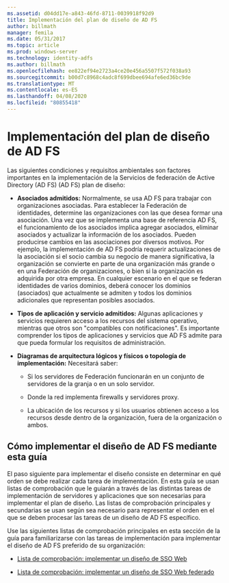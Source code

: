 ```yaml
---
ms.assetid: d04dd17e-a843-46fd-8711-0039918f92d9
title: Implementación del plan de diseño de AD FS
author: billmath
manager: femila
ms.date: 05/31/2017
ms.topic: article
ms.prod: windows-server
ms.technology: identity-adfs
ms.author: billmath
ms.openlocfilehash: ee822ef94e2723a4ce20e456a5507f572f038a93
ms.sourcegitcommit: b00d7c8968c4adc8f699dbee694afe6ed36bc9de
ms.translationtype: MT
ms.contentlocale: es-ES
ms.lasthandoff: 04/08/2020
ms.locfileid: "80855418"
---
```

# <a name="implementing-your-ad-fs-design-plan"></a>Implementación del plan de diseño de AD FS

Las siguientes condiciones y requisitos ambientales son factores importantes en la implementación de la Servicios de federación de Active Directory (AD FS) \(AD FS\) plan de diseño:  
  
-   **Asociados admitidos:** Normalmente, se usa AD FS para trabajar con organizaciones asociadas. Para establecer la Federación de identidades, determine las organizaciones con las que desea formar una asociación. Una vez que se implementa una base de referencia AD FS, el funcionamiento de los asociados implica agregar asociados, eliminar asociados y actualizar la información de los asociados. Pueden producirse cambios en las asociaciones por diversos motivos. Por ejemplo, la implementación de AD FS podría requerir actualizaciones de la asociación si el socio cambia su negocio de manera significativa, la organización se convierte en parte de una organización más grande o en una Federación de organizaciones, o bien si la organización es adquirida por otra empresa. En cualquier escenario en el que se federan identidades de varios dominios, deberá conocer los dominios \(asociados\) que actualmente se admiten y todos los dominios adicionales que representan posibles asociados.  
  
-   **Tipos de aplicación y servicio admitidos:** Algunas aplicaciones y servicios requieren acceso a los recursos del sistema operativo, mientras que otros son "compatibles con notificaciones". Es importante comprender los tipos de aplicaciones y servicios que AD FS admite para que pueda formular los requisitos de administración.  
  
-   **Diagramas de arquitectura lógicos y físicos o topología de implementación:** Necesitará saber:  
  
    -   Si los servidores de Federación funcionarán en un conjunto de servidores de la granja o en un solo servidor.  
  
    -   Donde la red implementa firewalls y servidores proxy.  
  
    -   La ubicación de los recursos y si los usuarios obtienen acceso a los recursos desde dentro de la organización, fuera de la organización o ambos.  
  
## <a name="how-to-implement-your-ad-fs-design-using-this-guide"></a>Cómo implementar el diseño de AD FS mediante esta guía  
El paso siguiente para implementar el diseño consiste en determinar en qué orden se debe realizar cada tarea de implementación. En esta guía se usan listas de comprobación que le guiarán a través de las distintas tareas de implementación de servidores y aplicaciones que son necesarias para implementar el plan de diseño. Las listas de comprobación principales y secundarias se usan según sea necesario para representar el orden en el que se deben procesar las tareas de un diseño de AD FS específico.  
  
Use las siguientes listas de comprobación principales en esta sección de la guía para familiarizarse con las tareas de implementación para implementar el diseño de AD FS preferido de su organización:  
  
-   [Lista de comprobación: implementar un diseño de SSO Web](Checklist--Implementing-a-Web-SSO-Design.md)  
  
-   [Lista de comprobación: implementar un diseño de SSO Web federado](Checklist--Implementing-a-Federated-Web-SSO-Design.md)  
